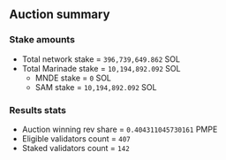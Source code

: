 ## Auction summary

### Stake amounts
- Total network stake = `396,739,649.862` SOL
- Total Marinade stake = `10,194,892.092` SOL
  - MNDE stake = `0` SOL
  - SAM stake = `10,194,892.092` SOL

### Results stats
- Auction winning rev share = `0.404311045730161` PMPE
- Eligible validators count = `407`
- Staked validators count = `142`
